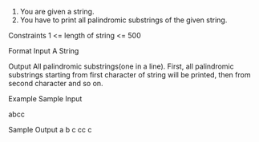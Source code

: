 1. You are given a string. 
2. You have to print all palindromic substrings of the given string.

Constraints
1 <= length of string <= 500

Format
Input
A String

Output
All palindromic substrings(one in a line).
First, all palindromic substrings starting from first character of string will be printed, then from second character and so on.

Example
Sample Input

abcc

Sample Output
a
b
c
cc
c